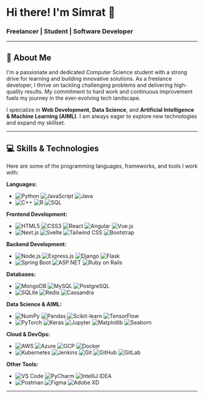 # Hi there! I'm Simrat 👋

### Freelancer | Student | Software Developer

---

## 🚀 About Me

I'm a passionate and dedicated Computer Science student with a strong drive for learning and building innovative solutions. As a freelance developer, I thrive on tackling challenging problems and delivering high-quality results. My commitment to hard work and continuous improvement fuels my journey in the ever-evolving tech landscape.

I specialize in **Web Development**, **Data Science**, and **Artificial Intelligence & Machine Learning (AIML)**. I am always eager to explore new technologies and expand my skillset.

---

## 💻 Skills & Technologies

Here are some of the programming languages, frameworks, and tools I work with:

**Languages:**

*   ![Python](https://img.shields.io/badge/Python-3776AB?style=for-the-badge&logo=python&logoColor=white)
  ![JavaScript](https://img.shields.io/badge/JavaScript-F7DF1E?style=for-the-badge&logo=javascript&logoColor=black)
  ![Java](https://img.shields.io/badge/Java-007396?style=for-the-badge&logo=java&logoColor=white)
* ![C++](https://img.shields.io/badge/C%2B%2B-00599C?style=for-the-badge&logo=c%2B%2B&logoColor=white)
  ![R](https://img.shields.io/badge/R-276DC3?style=for-the-badge&logo=r&logoColor=white)
  ![SQL](https://img.shields.io/badge/SQL-4479A1?style=for-the-badge&logo=sql&logoColor=white)

**Frontend Development:**

*   ![HTML5](https://img.shields.io/badge/HTML5-E34F26?style=for-the-badge&logo=html5&logoColor=white) ![CSS3](https://img.shields.io/badge/CSS3-1572B6?style=for-the-badge&logo=css3&logoColor=white)
  ![React](https://img.shields.io/badge/React-61DAFB?style=for-the-badge&logo=react&logoColor=black)
  ![Angular](https://img.shields.io/badge/Angular-DD0031?style=for-the-badge&logo=angular&logoColor=white)
   ![Vue.js](https://img.shields.io/badge/Vue.js-4FC08D?style=for-the-badge&logo=vuedotjs&logoColor=white)
*   ![Next.js](https://img.shields.io/badge/Next.js-000000?style=for-the-badge&logo=nextdotjs&logoColor=white)
   ![Svelte](https://img.shields.io/badge/Svelte-FF3E00?style=for-the-badge&logo=svelte&logoColor=white)
   ![Tailwind CSS](https://img.shields.io/badge/Tailwind_CSS-38B2AC?style=for-the-badge&logo=tailwind-css&logoColor=white)
   ![Bootstrap](https://img.shields.io/badge/Bootstrap-563D7C?style=for-the-badge&logo=bootstrap&logoColor=white)

**Backend Development:**

*   ![Node.js](https://img.shields.io/badge/Node.js-339933?style=for-the-badge&logo=nodedotjs&logoColor=white)
   ![Express.js](https://img.shields.io/badge/Express.js-000000?style=for-the-badge&logo=express&logoColor=white)
    ![Django](https://img.shields.io/badge/Django-092E20?style=for-the-badge&logo=django&logoColor=white)
    ![Flask](https://img.shields.io/badge/Flask-000000?style=for-the-badge&logo=flask&logoColor=white)
*   ![Spring Boot](https://img.shields.io/badge/Spring_Boot-6DB33F?style=for-the-badge&logo=spring-boot&logoColor=white)
    ![ASP.NET](https://img.shields.io/badge/ASP.NET-512BD4?style=for-the-badge&logo=dotnet&logoColor=white)
    ![Ruby on Rails](https://img.shields.io/badge/Ruby_on_Rails-CC0000?style=for-the-badge&logo=ruby-on-rails&logoColor=white)

**Databases:**

*   ![MongoDB](https://img.shields.io/badge/MongoDB-47A248?style=for-the-badge&logo=mongodb&logoColor=white)
    ![MySQL](https://img.shields.io/badge/MySQL-4479A1?style=for-the-badge&logo=mysql&logoColor=white)
    ![PostgreSQL](https://img.shields.io/badge/PostgreSQL-316192?style=for-the-badge&logo=postgresql&logoColor=white)
*   ![SQLite](https://img.shields.io/badge/SQLite-003B57?style=for-the-badge&logo=sqlite&logoColor=white)
    ![Redis](https://img.shields.io/badge/Redis-DC382D?style=for-the-badge&logo=redis&logoColor=white)
    ![Cassandra](https://img.shields.io/badge/Cassandra-1287B1?style=for-the-badge&logo=apache-cassandra&logoColor=white)

**Data Science & AIML:**

*   ![NumPy](https://img.shields.io/badge/NumPy-013243?style=for-the-badge&logo=numpy&logoColor=white)
   ![Pandas](https://img.shields.io/badge/Pandas-150458?style=for-the-badge&logo=pandas&logoColor=white)
    ![Scikit-learn](https://img.shields.io/badge/Scikit--learn-F7931E?style=for-the-badge&logo=scikit-learn&logoColor=white)
    ![TensorFlow](https://img.shields.io/badge/TensorFlow-FF6F00?style=for-the-badge&logo=tensorflow&logoColor=white)
*   ![PyTorch](https://img.shields.io/badge/PyTorch-EE4C2C?style=for-the-badge&logo=pytorch&logoColor=white)
    ![Keras](https://img.shields.io/badge/Keras-D00000?style=for-the-badge&logo=keras&logoColor=white)
    ![Jupyter](https://img.shields.io/badge/Jupyter-F37626?style=for-the-badge&logo=jupyter&logoColor=white)
    ![Matplotlib](https://img.shields.io/badge/Matplotlib-11557C?style=for-the-badge&logo=matplotlib&logoColor=white)
    ![Seaborn](https://img.shields.io/badge/Seaborn-0B76AF?style=for-the-badge&logo=seaborn&logoColor=white)

**Cloud & DevOps:**

*   ![AWS](https://img.shields.io/badge/AWS-232F3E?style=for-the-badge&logo=amazon-aws&logoColor=white)
    ![Azure](https://img.shields.io/badge/Azure-0078D4?style=for-the-badge&logo=microsoft-azure&logoColor=white)
    ![GCP](https://img.shields.io/badge/GCP-4285F4?style=for-the-badge&logo=google-cloud&logoColor=white)
    ![Docker](https://img.shields.io/badge/Docker-2496ED?style=for-the-badge&logo=docker&logoColor=white)
*   ![Kubernetes](https://img.shields.io/badge/Kubernetes-326CE5?style=for-the-badge&logo=kubernetes&logoColor=white)
    ![Jenkins](https://img.shields.io/badge/Jenkins-D24939?style=for-the-badge&logo=jenkins&logoColor=white)
    ![Git](https://img.shields.io/badge/Git-F05032?style=for-the-badge&logo=git&logoColor=white)
    ![GitHub](https://img.shields.io/badge/GitHub-181717?style=for-the-badge&logo=github&logoColor=white)
    ![GitLab](https://img.shields.io/badge/GitLab-FCA121?style=for-the-badge&logo=gitlab&logoColor=white)

**Other Tools:**

*   ![VS Code](https://img.shields.io/badge/VS_Code-007ACC?style=for-the-badge&logo=visual-studio-code&logoColor=white)
    ![PyCharm](https://img.shields.io/badge/PyCharm-000000?style=for-the-badge&logo=pycharm&logoColor=white)
    ![IntelliJ IDEA](https://img.shields.io/badge/IntelliJ_IDEA-000000?style=for-the-badge&logo=intellij-idea&logoColor=white)
*   ![Postman](https://img.shields.io/badge/Postman-FF6C37?style=for-the-badge&logo=postman&logoColor=white)
    ![Figma](https://img.shields.io/badge/Figma-F24E1E?style=for-the-badge&logo=figma&logoColor=white)
    ![Adobe XD](https://img.shields.io/badge/Adobe_XD-FF61F6?style=for-the-badge&logo=adobe-xd&logoColor=white)

---
